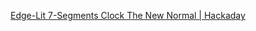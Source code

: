 
[Edge-Lit 7-Segments Clock The New Normal | Hackaday](https://hackaday.com/2020/04/14/edge-lit-7-segments-clock-the-new-normal/)
